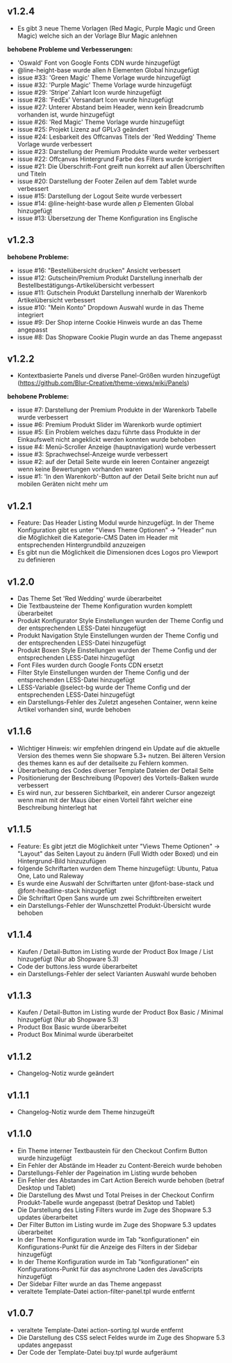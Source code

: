 v1.2.4
----------
- Es gibt 3 neue Theme Vorlagen (Red Magic, Purple Magic und Green Magic) welche sich an der Vorlage Blur Magic anlehnen

**behobene Probleme und Verbesserungen:**
- 'Oswald' Font von Google Fonts CDN wurde hinzugefügt
- @line-height-base wurde allen *h* Elementen Global hinzugefügt
- issue #33: 'Green Magic' Theme Vorlage wurde hinzugefügt
- issue #32: 'Purple Magic' Theme Vorlage wurde hinzugefügt
- issue #29: 'Stripe' Zahlart Icon wurde hinzugefügt
- issue #28: 'FedEx' Versandart Icon wurde hinzugefügt
- issue #27: Unterer Abstand beim Header, wenn kein Breadcrumb vorhanden ist, wurde hinzugefügt
- issue #26: 'Red Magic' Theme Vorlage wurde hinzugefügt
- issue #25: Projekt Lizenz auf GPLv3 geändert
- issue #24: Lesbarkeit des Offcanvas Titels der 'Red Wedding' Theme Vorlage wurde verbessert
- issue #23: Darstellung der Premium Produkte wurde weiter verbessert
- issue #22: Offcanvas Hintergrund Farbe des Filters wurde korrigiert
- issue #21: Die Überschrift-Font greift nun korrekt auf allen Überschriften und Titeln
- issue #20: Darstellung der Footer Zeilen auf dem Tablet wurde verbessert
- issue #15: Darstellung der Logout Seite wurde verbessert
- issue #14: @line-height-base wurde allen *p* Elementen Global hinzugefügt
- issue #13: Übersetzung der Theme Konfiguration ins Englische

v1.2.3
----------
**behobene Probleme:**
- issue #16: "Bestellübersicht drucken" Ansicht verbessert
- issue #12: Gutschein/Premium Produkt Darstellung innerhalb der Bestellbestätigungs-Artikelübersicht verbessert
- issue #11: Gutschein Produkt Darstellung innerhalb der Warenkorb Artikelübersicht verbessert
- issue #10: "Mein Konto" Dropdown Auswahl wurde in das Theme integriert
- issue #9: Der Shop interne Cookie Hinweis wurde an das Theme angepasst
- issue #8: Das Shopware Cookie Plugin wurde an das Theme angepasst

v1.2.2
----------
- Kontextbasierte Panels und diverse Panel-Größen wurden hinzugefügt (https://github.com/Blur-Creative/theme-views/wiki/Panels)

**behobene Probleme:**
- issue #7: Darstellung der Premium Produkte in der Warenkorb Tabelle wurde verbessert
- issue #6: Premium Produkt Slider im Warenkorb wurde optimiert
- issue #5: Ein Problem welches dazu führte dass Produkte in der Einkaufswelt nicht angeklickt werden konnten wurde behoben
- issue #4: Menü-Scroller Anzeige (hauptnavigation) wurde verbessert
- issue #3: Sprachwechsel-Anzeige wurde verbessert
- issue #2: auf der Detail Seite wurde ein leeren Container angezeigt wenn keine Bewertungen vorhanden waren
- issue #1: 'In den Warenkorb'-Button auf der Detail Seite bricht nun auf mobilen Geräten nicht mehr um

v1.2.1
----------
- Feature: Das Header Listing Modul wurde hinzugefügt. In der Theme Konfiguration gibt es unter "Views Theme Optionen" -> "Header" nun die Möglichkeit die Kategorie-CMS Daten im Header mit entsprechenden Hintergrundbild anzuzeigen
- Es gibt nun die Möglichkeit die Dimensionen dces Logos pro Viewport zu definieren


v1.2.0
----------
- Das Theme Set 'Red Wedding' wurde überarbeitet
- Die Textbausteine der Theme Konfiguration wurden komplett überarbeitet
- Produkt Konfigurator Style Einstellungen wurden der Theme Config und der entsprechenden LESS-Datei hinzugefügt
- Produkt Navigation Style Einstellungen wurden der Theme Config und der entsprechenden LESS-Datei hinzugefügt
- Produkt Boxen Style Einstellungen wurden der Theme Config und der entsprechenden LESS-Datei hinzugefügt
- Font Files wurden durch Google Fonts CDN ersetzt
- Filter Style Einstellungen wurden der Theme Config und der entsprechenden LESS-Datei hinzugefügt
- LESS-Variable @select-bg wurde der Theme Config und der entsprechenden LESS-Datei hinzugefügt
- ein Darstellungs-Fehler des Zuletzt angesehen Container, wenn keine Artikel vorhanden sind, wurde behoben

v1.1.6
----------
- Wichtiger Hinweis: wir empfehlen dringend ein Update auf die aktuelle Version des themes wenn Sie shopware 5.3+ nutzen. Bei älteren Version des themes kann es auf der detailseite zu Fehlern kommen.
- Überarbeitung des Codes diverser Template Dateien der Detail Seite 
- Positionierung der Beschreibung (Popover) des Vorteils-Balken wurde verbessert
- Es wird nun, zur besseren Sichtbarkeit, ein anderer Cursor angezeigt wenn man mit der Maus über einen Vorteil fährt welcher eine Beschreibung hinterlegt hat

v1.1.5
----------
- Feature: Es gibt jetzt die Möglichkeit unter "Views Theme Optionen" -> "Layout" das Seiten Layout zu ändern (Full Width oder Boxed) und ein Hintergrund-Bild hinzuzufügen
- folgende Schriftarten wurden dem Theme hinzugefügt: Ubuntu, Patua One, Lato und Raleway
- Es wurde eine Auswahl der Schriftarten unter @font-base-stack und @font-headline-stack hinzugefügt
- Die Schriftart Open Sans wurde um zwei Schriftbreiten erweitert
- ein Darstellungs-Fehler der Wunschzettel Produkt-Übersicht wurde behoben

v1.1.4
----------
- Kaufen / Detail-Button im Listing wurde der Product Box Image / List hinzugefügt (Nur ab Shopware 5.3)
- Code der buttons.less wurde überarbeitet
- ein Darstellungs-Fehler der select Varianten Auswahl wurde behoben

v1.1.3
----------
- Kaufen / Detail-Button im Listing wurde der Product Box Basic / Minimal hinzugefügt (Nur ab Shopware 5.3)
- Product Box Basic wurde überarbeitet
- Product Box Minimal wurde überarbeitet


v1.1.2
----------
- Changelog-Notiz wurde geändert

v1.1.1
----------
- Changelog-Notiz wurde dem Theme hinzugeüft

v1.1.0
----------
- Ein Theme interner Textbaustein für den Checkout Confirm Button wurde hinzugefügt
- Ein Fehler der Abstände im Header zu Content-Bereich wurde behoben
- Darstellungs-Fehler der Pageination im Listing wurde behoben
- Ein Fehler des Abstandes im Cart Action Bereich wurde behoben (betraf Desktop und Tablet)
- Die Darstellung des Mwst und Total Preises in der Checkout Confirm Produkt-Tabelle wurde angepasst (betraf Desktop und Tablet)
- Die Darstellung des Listing Filters wurde im Zuge des Shopware 5.3 updates überarbeitet
- Der Filter Button im Listing wurde im Zuge des Shopware 5.3 updates überarbeitet
- In der Theme Konfiguration wurde im Tab "konfigurationen" ein Konfigurations-Punkt für die Anzeige des Filters in der Sidebar hinzugefügt
- In der Theme Konfiguration wurde im Tab "konfigurationen" ein Konfigurations-Punkt für das asynchrone Laden des JavaScripts hinzugefügt
- Der Sidebar Filter wurde an das Theme angepasst
- veraltete Template-Datei action-filter-panel.tpl wurde entfernt

v1.0.7
----------
- veraltete Template-Datei action-sorting.tpl wurde entfernt
- Die Darstellung des CSS select Feldes wurde im Zuge des Shopware 5.3 updates angepasst
- Der Code der Template-Datei buy.tpl wurde aufgeräumt